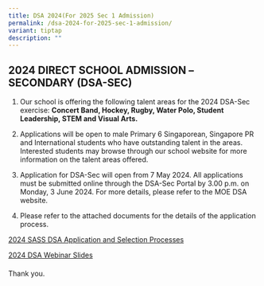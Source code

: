 ```yaml
---
title: DSA 2024(For 2025 Sec 1 Admission)
permalink: /dsa-2024-for-2025-sec-1-admission/
variant: tiptap
description: ""
---
```

<h2><strong>2024 DIRECT SCHOOL ADMISSION –SECONDARY (DSA-SEC)</strong></h2>
<ol data-tight="true" class="tight">
<li>
<p>Our school is offering the following talent areas for the 2024 DSA-Sec
exercise:&nbsp;<strong>Concert Band, Hockey, Rugby, Water Polo, Student Leadership, STEM and Visual Arts.</strong>
</p>
</li>
</ol>
<p></p>
<ol start="2" data-tight="true" class="tight">
<li>
<p>Applications will be open to male Primary 6 Singaporean, Singapore PR
and International students who have outstanding talent in the areas. Interested
students may browse through our school website for more information on
the talent areas offered.</p>
<p></p>
</li>
<li>
<p>Application for DSA-Sec will open from 7 May 2024. All applications must
be submitted online through the DSA-Sec Portal by 3.00 p.m. on Monday,
3 June 2024. For more details, please refer to the MOE DSA website.</p>
<p></p>
</li>
<li>
<p>Please refer to the attached documents for the details of the application
process.</p>
</li>
</ol>
<p><a href="/files/General Information/2024 DSA/St_Andrews_Secondary_School_2024_DSA_SEC_Exercise__For_Website_Approved__200524.pdf" rel="noopener noreferrer nofollow" target="_blank">2024 SASS DSA Application and Selection Processes</a>
</p>
<p><a href="/files/General Information/2024 DSA/2024_DSA_Webinar_Slides_Final__For_Website_Post_Webinar.pdf" rel="noopener noreferrer nofollow" target="_blank">2024 DSA Webinar Slides</a>
</p>
<p></p>
<p></p>
<h4></h4>
<p>Thank you.</p>
<p></p>
<p></p>
<p></p>
<p></p>
<p></p>
<p></p>
<p></p>